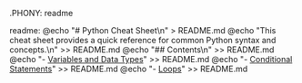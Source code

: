 .PHONY: readme

readme:
    @echo "# Python Cheat Sheet\n" > README.md
    @echo "This cheat sheet provides a quick reference for common Python syntax and concepts.\n" >> README.md
    @echo "## Contents\n" >> README.md
    @echo "- [Variables and Data Types](#variables-and-data-types)" >> README.md
    @echo "- [Conditional Statements](#conditional-statements)" >> README.md
    @echo "- [Loops](#loops)" >> README.md
